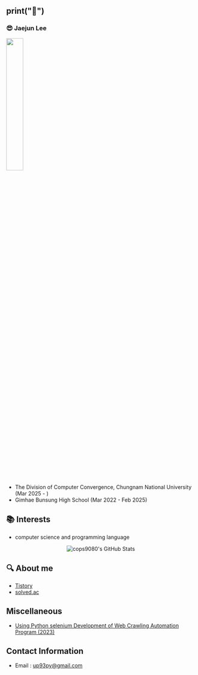 ## print("👋")

### 😎 Jaejun Lee

<img src="https://github.com/user-attachments/assets/3ab70883-268c-4d2c-8f6d-76f014ae2d23" width="30%"></img>

- The Division of Computer Convergence, Chungnam National University (Mar 2025 - )
- Gimhae Bunsung High School (Mar 2022 - Feb 2025)



## 📚 Interests

- computer science and programming language
  
<div align="center">
<img src="https://github-readme-stats.vercel.app/api/top-langs/?username=cops9080&theme=dark&show_icons=true&hide_border=true&layout=compact" alt="cops9080's GitHub Stats" />
</div>



## 🔍 About me

- [Tistory](https://toastyummy.tistory.com/)
- [solved.ac](https://solved.ac/profile/cops9080)



## Miscellaneous

- [Using Python selenium Development of Web Crawling Automation Program (2023)](https://nbviewer.org/github/250906/pdf/blob/main/Selenium.pdf)



## Contact Information

- Email : up93py@gmail.com
